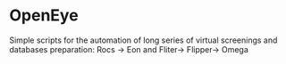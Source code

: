 # OpenEye
Simple scripts for the automation of long series of virtual screenings and  databases preparation: Rocs -> Eon and Fliter-> Flipper-> Omega
